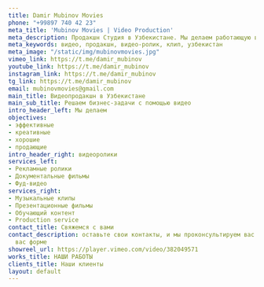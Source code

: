 ```yaml
---
title: Damir Mubinov Movies
phone: "+99897 740 42 23"
meta_title: 'Mubinov Movies | Video Production'
meta_description: Продакшн Студия в Узбекистане. Мы делаем работающую видеорекламу и музыкальные клипы
meta_keywords: видео, продакшн, видео-ролик, клип, узбекистан
meta_image: "/static/img/mubinovmovies.jpg"
vimeo_link: https://t.me/damir_mubinov
youtube_link: https://t.me/damir_mubinov
instagram_link: https://t.me/damir_mubinov
tg_link: https://t.me/damir_mubinov
email: mubinovmovies@gmail.com
main_title: Видеопродакшн в Узбекистане
main_sub_title: Решаем бизнес-задачи с помощью видео
intro_header_left: Мы делаем
objectives:
- эффективные
- креативные
- хорошие
- продающие
intro_header_right: видеоролики
services_left:
- Рекламные ролики
- Документальные фильмы
- Фуд-видео
services_right:
- Музыкальные клипы
- Презентационные фильмы
- Обучающий контент
- Production service
contact_title: Cвяжемся с вами
contact_description: оставьте свои контакты, и мы проконсультируем вас в удобной для
  вас форме
showreel_url: https://player.vimeo.com/video/382049571
works_title: НАШИ РАБОТЫ
clients_title: Наши клиенты
layout: default
---
```


